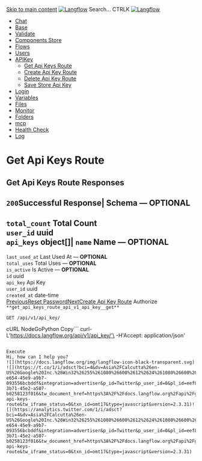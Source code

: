 [Skip to main content](https://docs.langflow.org/api/<#__docusaurus_skipToContent_fallback>)
[![Langflow](https://docs.langflow.org/img/langflow-logo-black.svg)](https://docs.langflow.org/api/</>)
[](https://docs.langflow.org/api/<https:/github.com/langflow-ai/langflow>)[](https://docs.langflow.org/api/<https:/twitter.com/langflow_ai>)[](https://docs.langflow.org/api/<https:/discord.gg/EqksyE2EX9>)
Search...
CTRLK
[![Langflow](https://docs.langflow.org/img/langflow-logo-black.svg)](https://docs.langflow.org/api/</>)
  * [Chat](https://docs.langflow.org/api/<#>)
  * [Base](https://docs.langflow.org/api/<#>)
  * [Validate](https://docs.langflow.org/api/<#>)
  * [Components Store](https://docs.langflow.org/api/<#>)
  * [Flows](https://docs.langflow.org/api/<#>)
  * [Users](https://docs.langflow.org/api/<#>)
  * [APIKey](https://docs.langflow.org/api/<#>)
    * [Get Api Keys Route](https://docs.langflow.org/api/</api/get-api-keys-route>)
    * [Create Api Key Route](https://docs.langflow.org/api/</api/create-api-key-route>)
    * [Delete Api Key Route](https://docs.langflow.org/api/</api/delete-api-key-route>)
    * [Save Store Api Key](https://docs.langflow.org/api/</api/save-store-api-key>)
  * [Login](https://docs.langflow.org/api/<#>)
  * [Variables](https://docs.langflow.org/api/<#>)
  * [Files](https://docs.langflow.org/api/<#>)
  * [Monitor](https://docs.langflow.org/api/<#>)
  * [Folders](https://docs.langflow.org/api/<#>)
  * [mcp](https://docs.langflow.org/api/<#>)
  * [Health Check](https://docs.langflow.org/api/<#>)
  * [Log](https://docs.langflow.org/api/<#>)


# Get Api Keys Route
Get Api Keys Route
Responses  
---  
`200`Successful Response| Schema  — **OPTIONAL**  
---  
`total_count` Total Count  
`user_id` uuid  
`api_keys` object[]| `name` Name — **OPTIONAL**  
---  
`last_used_at` Last Used At — **OPTIONAL**  
`total_uses` Total Uses — **OPTIONAL**  
`is_active` Is Active — **OPTIONAL**  
`id` uuid  
`api_key` Api Key  
`user_id` uuid  
`created_at` date-time  
[PreviousReset Password](https://docs.langflow.org/api/</api/reset-password>)[NextCreate Api Key Route](https://docs.langflow.org/api/</api/create-api-key-route>)
Authorize
`**get_api_keys_route_api_v1_api_key__get**`
```
GET /api/v1/api_key/
```

cURL NodeGoPython
Copy```
curl-L'https://docs.langflow.org/api/v1/api_key/'\
-H'Accept: application/json'

```

Execute
Hi, how can I help you?
![](https://docs.langflow.org/img/langflow-icon-black-transparent.svg)
![](https://t.co/1/i/adsct?bci=4&dv=Asia%2FCalcutta%26en-US%26Google%20Inc.%26Win32%26255%261080%26600%2612%2624%261080%26600%260%26na&eci=3&event=%7B%7D&event_id=c1fcb67e-e654-45e9-a9b7-093556bcbddf&integration=advertiser&p_id=Twitter&p_user_id=0&pl_id=eef8b26e-3b71-45e2-a507-b0258123f016&tw_document_href=https%3A%2F%2Fdocs.langflow.org%2Fapi%2Fget-api-keys-route&tw_iframe_status=0&txn_id=omt17&type=javascript&version=2.3.31)![](https://analytics.twitter.com/1/i/adsct?bci=4&dv=Asia%2FCalcutta%26en-US%26Google%20Inc.%26Win32%26255%261080%26600%2612%2624%261080%26600%260%26na&eci=3&event=%7B%7D&event_id=c1fcb67e-e654-45e9-a9b7-093556bcbddf&integration=advertiser&p_id=Twitter&p_user_id=0&pl_id=eef8b26e-3b71-45e2-a507-b0258123f016&tw_document_href=https%3A%2F%2Fdocs.langflow.org%2Fapi%2Fget-api-keys-route&tw_iframe_status=0&txn_id=omt17&type=javascript&version=2.3.31)
